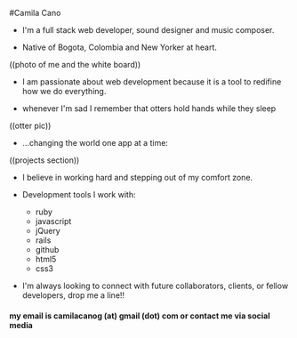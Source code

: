 #Camila Cano
+ I'm a full stack web developer, sound designer and music composer.

+ Native of Bogota, Colombia and New Yorker at heart.

((photo of me and the white board))

+ I am passionate about web development because it is a tool to redifine how we do everything.

+ whenever I'm sad I remember that otters hold hands while they sleep

((otter pic))

+ ...changing the world one app at a time:

((projects section))

+ I believe in working hard and stepping out of my comfort zone.

+ Development tools I work with:
	+ ruby
	+ javascript
	+ jQuery
	+ rails
	+ github
	+ html5
	+ css3
	
+  I'm always looking to connect with future collaborators, clients, or fellow developers, drop me a line!!


#### my email is camilacanog (at) gmail (dot) com or contact me via social media





